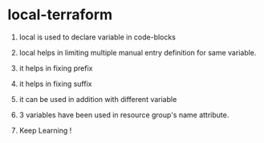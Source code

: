 # local-terraform

1. local is used to declare variable in code-blocks

2. local helps in limiting multiple manual entry definition for same variable.

3. it helps in fixing prefix

4. it helps in fixing suffix

5. it can be used in addition with different variable

6. 3 variables have been used in resource group's name attribute.

7. Keep Learning !
